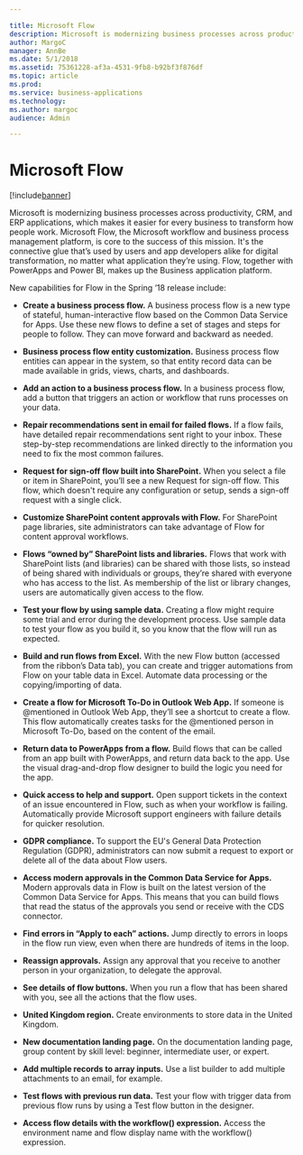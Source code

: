 ```yaml
---

title: Microsoft Flow
description: Microsoft is modernizing business processes across productivity, CRM, and ERP applications, which makes it easier for every business to transform how people work.
author: MargoC
manager: AnnBe
ms.date: 5/1/2018
ms.assetid: 75361228-af3a-4531-9fb8-b92bf3f876df
ms.topic: article
ms.prod: 
ms.service: business-applications
ms.technology: 
ms.author: margoc
audience: Admin

---
```

#  Microsoft Flow




[!include[banner](../../../includes/banner.md)]

Microsoft is modernizing business processes across productivity, CRM, and ERP
applications, which makes it easier for every business to transform how people
work. Microsoft Flow, the Microsoft workflow and business process management
platform, is core to the success of this mission. It's the connective glue
that’s used by users and app developers alike for digital transformation, no
matter what application they’re using. Flow, together with PowerApps and Power
BI, makes up the Business application platform.

New capabilities for Flow in the Spring ’18 release include:

-   **Create a business process flow.** A business process flow is a new type of
    stateful, human-interactive flow based on the Common Data Service for Apps.
    Use these new flows to define a set of stages and steps for people to
    follow. They can move forward and backward as needed.

-   **Business process flow entity customization.** Business process flow
    entities can appear in the system, so that entity record data can be made
    available in grids, views, charts, and dashboards.

-   **Add an action to a business process flow.** In a business process flow,
    add a button that triggers an action or workflow that runs processes on your
    data.

-   **Repair recommendations sent in email for failed flows.** If a flow fails,
    have detailed repair recommendations sent right to your inbox. These
    step-by-step recommendations are linked directly to the information you need
    to fix the most common failures.

-   **Request for sign-off flow built into SharePoint.** When you select a file
    or item in SharePoint, you’ll see a new Request for sign-off flow. This
    flow, which doesn't require any configuration or setup, sends a sign-off
    request with a single click.

-   **Customize SharePoint content approvals with Flow.** For SharePoint page
    libraries, site administrators can take advantage of Flow for content
    approval workflows.

-   **Flows “owned by” SharePoint lists and libraries.** Flows that work with
    SharePoint lists (and libraries) can be shared with those lists, so instead
    of being shared with individuals or groups, they’re shared with everyone who
    has access to the list. As membership of the list or library changes, users
    are automatically given access to the flow.

-   **Test your flow by using sample data.** Creating a flow might require some
    trial and error during the development process. Use sample data to test your
    flow as you build it, so you know that the flow will run as expected.

-   **Build and run flows from Excel.** With the new Flow button (accessed from
    the ribbon’s Data tab), you can create and trigger automations from Flow on
    your table data in Excel. Automate data processing or the copying/importing
    of data.

-   **Create a flow for Microsoft To-Do in Outlook Web App.** If someone is
    \@mentioned in Outlook Web App, they’ll see a shortcut to create a flow.
    This flow automatically creates tasks for the \@mentioned person in
    Microsoft To-Do, based on the content of the email.

-   **Return data to PowerApps from a flow.** Build flows that can be called
    from an app built with PowerApps, and return data back to the app. Use the
    visual drag-and-drop flow designer to build the logic you need for the app.

-   **Quick access to help and support.** Open support tickets in the context of
    an issue encountered in Flow, such as when your workflow is failing.
    Automatically provide Microsoft support engineers with failure details for
    quicker resolution.

-   **GDPR compliance.** To support the EU's General Data Protection Regulation
    (GDPR), administrators can now submit a request to export or delete all of
    the data about Flow users.

-   **Access modern approvals in the Common Data Service for Apps.** Modern
    approvals data in Flow is built on the latest version of the Common Data
    Service for Apps. This means that you can build flows that read the status
    of the approvals you send or receive with the CDS connector.

-   **Find errors in “Apply to each” actions.** Jump directly to errors in loops
    in the flow run view, even when there are hundreds of items in the loop.

-   **Reassign approvals.** Assign any approval that you receive to another
    person in your organization, to delegate the approval.

-   **See details of flow buttons.** When you run a flow that has been shared
    with you, see all the actions that the flow uses.

-   **United Kingdom region.** Create environments to store data in the United
    Kingdom.

-   **New documentation landing page.** On the documentation landing page, group
    content by skill level: beginner, intermediate user, or expert.

-   **Add multiple records to array inputs.** Use a list builder to add multiple
    attachments to an email, for example.

-   **Test flows with previous run data.** Test your flow with trigger data from
    previous flow runs by using a Test flow button in the designer.

-   **Access flow details with the workflow() expression.** Access the
    environment name and flow display name with the workflow() expression.
